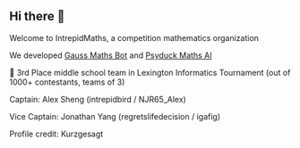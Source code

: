 ## Hi there 👋

Welcome to IntrepidMaths, a competition mathematics organization

We developed [Gauss Maths Bot](https://github.com/intrepidbird/gauss) and [Psyduck Maths AI](https://github.com/intrepidbird/psyduck)

🥉 3rd Place middle school team in Lexington Informatics Tournament (out of 1000+ contestants, teams of 3)

Captain: Alex Sheng (intrepidbird / NJR65_Alex)

Vice Captain: Jonathan Yang (regretslifedecision / igafig)

Profile credit: Kurzgesagt

<!--

**Here are some ideas to get you started:**

🙋‍♀️ A short introduction - what is your organization all about?
🌈 Contribution guidelines - how can the community get involved?
👩‍💻 Useful resources - where can the community find your docs? Is there anything else the community should know?
🍿 Fun facts - what does your team eat for breakfast?
🧙 Remember, you can do mighty things with the power of [Markdown](https://docs.github.com/github/writing-on-github/getting-started-with-writing-and-formatting-on-github/basic-writing-and-formatting-syntax)
-->
